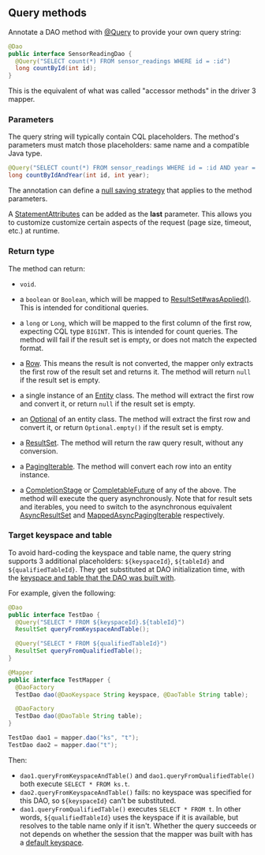 ## Query methods

Annotate a DAO method with [@Query] to provide your own query string:

```java
@Dao
public interface SensorReadingDao {
  @Query("SELECT count(*) FROM sensor_readings WHERE id = :id")
  long countById(int id);
}
```

This is the equivalent of what was called "accessor methods" in the driver 3 mapper.

### Parameters

The query string will typically contain CQL placeholders. The method's parameters must match those
placeholders: same name and a compatible Java type.

```java
@Query("SELECT count(*) FROM sensor_readings WHERE id = :id AND year = :year")
long countByIdAndYear(int id, int year);
```

The annotation can define a [null saving strategy](../null_saving/) that applies to the method
parameters.

A [StatementAttributes](../statement_attributes/) can be added as the **last** parameter. This
allows you to customize customize certain aspects of the request (page size, timeout, etc.) at
runtime.

### Return type

The method can return:

* `void`.

* a `boolean` or `Boolean`, which will be mapped to [ResultSet#wasApplied()]. This is intended for
  conditional queries.
  
* a `long` or `Long`, which will be mapped to the first column of the first row, expecting CQL type
  `BIGINT`. This is intended for count queries. The method will fail if the result set is empty, or
  does not match the expected format.
  
* a [Row]. This means the result is not converted, the mapper only extracts the first row of the
  result set and returns it. The method will return `null` if the result set is empty.

* a single instance of an [Entity](../../entities/) class. The method will extract the first row and
  convert it, or return `null` if the result set is empty.
  
* an [Optional] of an entity class. The method will extract the first row and convert
    it, or return `Optional.empty()` if the result set is empty.

* a [ResultSet]. The method will return the raw query result, without any conversion.

* a [PagingIterable]. The method will convert each row into an entity instance.

* a [CompletionStage] or [CompletableFuture] of any of the above. The method will execute the query
  asynchronously. Note that for result sets and iterables, you need to switch to the asynchronous
  equivalent [AsyncResultSet] and [MappedAsyncPagingIterable] respectively.

### Target keyspace and table

To avoid hard-coding the keyspace and table name, the query string supports 3 additional
placeholders: `${keyspaceId}`, `${tableId}` and `${qualifiedTableId}`. They get substituted at DAO
initialization time, with the [keyspace and table that the DAO was built
with](../../mapper/#dao-factory-methods).

For example, given the following:

```java
@Dao
public interface TestDao {
  @Query("SELECT * FROM ${keyspaceId}.${tableId}")
  ResultSet queryFromKeyspaceAndTable();

  @Query("SELECT * FROM ${qualifiedTableId}")
  ResultSet queryFromQualifiedTable();
}

@Mapper
public interface TestMapper {
  @DaoFactory
  TestDao dao(@DaoKeyspace String keyspace, @DaoTable String table);

  @DaoFactory
  TestDao dao(@DaoTable String table);
}

TestDao dao1 = mapper.dao("ks", "t");
TestDao dao2 = mapper.dao("t");
```

Then:

* `dao1.queryFromKeyspaceAndTable()` and `dao1.queryFromQualifiedTable()` both execute `SELECT *
  FROM ks.t`.
* `dao2.queryFromKeyspaceAndTable()` fails: no keyspace was specified for this DAO, so
  `${keyspaceId}` can't be substituted.
* `dao1.queryFromQualifiedTable()` executes `SELECT * FROM t`. In other words, `${qualifiedTableId}`
  uses the keyspace if it is available, but resolves to the table name only if it isn't. Whether the
  query succeeds or not depends on whether the session that the mapper was built with has a [default
  keyspace].

[default keyspace]:          https://docs.datastax.com/en/drivers/java/4.0/com/datastax/oss/driver/api/core/session/SessionBuilder.html#withKeyspace-com.datastax.oss.driver.api.core.CqlIdentifier-
[@Query]:                    https://docs.datastax.com/en/drivers/java/4.0/com/datastax/oss/driver/api/mapper/annotations/Query.html
[AsyncResultSet]:            https://docs.datastax.com/en/drivers/java/4.0/com/datastax/oss/driver/api/core/cql/AsyncResultSet.html
[ResultSet]:                 https://docs.datastax.com/en/drivers/java/4.0/com/datastax/oss/driver/api/core/cql/ResultSet.html
[ResultSet#wasApplied()]:    https://docs.datastax.com/en/drivers/java/4.0/com/datastax/oss/driver/api/core/cql/ResultSet.html#wasApplied--
[MappedAsyncPagingIterable]: https://docs.datastax.com/en/drivers/java/4.0/com/datastax/oss/driver/api/core/MappedAsyncPagingIterable.html
[PagingIterable]:            https://docs.datastax.com/en/drivers/java/4.0/com/datastax/oss/driver/api/core/PagingIterable.html
[Row]:                       https://docs.datastax.com/en/drivers/java/4.0/com/datastax/oss/driver/api/core/cql/Row.html

[CompletionStage]: https://docs.oracle.com/javase/8/docs/api/java/util/concurrent/CompletionStage.html
[CompletableFuture]: https://docs.oracle.com/javase/8/docs/api/java/util/concurrent/CompletableFuture.html
[Optional]: https://docs.oracle.com/javase/8/docs/api/java/util/Optional.html
